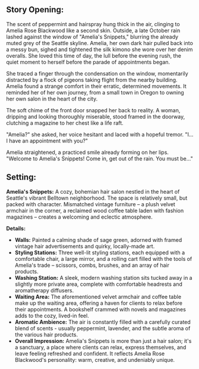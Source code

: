 ## Story Opening:

The scent of peppermint and hairspray hung thick in the air, clinging to Amelia Rose Blackwood like a second skin. Outside, a late October rain lashed against the window of "Amelia's Snippets," blurring the already muted grey of the Seattle skyline. Amelia, her own dark hair pulled back into a messy bun, sighed and tightened the silk kimono she wore over her denim overalls. She loved this time of day, the lull before the evening rush, the quiet moment to herself before the parade of appointments began.

She traced a finger through the condensation on the window, momentarily distracted by a flock of pigeons taking flight from the nearby building. Amelia found a strange comfort in their erratic, determined movements. It reminded her of her own journey, from a small town in Oregon to owning her own salon in the heart of the city.

The soft chime of the front door snapped her back to reality. A woman, dripping and looking thoroughly miserable, stood framed in the doorway, clutching a magazine to her chest like a life raft.

"Amelia?" she asked, her voice hesitant and laced with a hopeful tremor. "I... I have an appointment with you?"

Amelia straightened, a practiced smile already forming on her lips. "Welcome to Amelia's Snippets! Come in, get out of the rain. You must be..."

## Setting:

**Amelia's Snippets:** A cozy, bohemian hair salon nestled in the heart of Seattle's vibrant Belltown neighborhood. The space is relatively small, but packed with character. Mismatched vintage furniture – a plush velvet armchair in the corner, a reclaimed wood coffee table laden with fashion magazines – creates a welcoming and eclectic atmosphere.

**Details:**

*   **Walls:** Painted a calming shade of sage green, adorned with framed vintage hair advertisements and quirky, locally-made art.
*   **Styling Stations:** Three well-lit styling stations, each equipped with a comfortable chair, a large mirror, and a rolling cart filled with the tools of Amelia's trade – scissors, combs, brushes, and an array of hair products.
*   **Washing Station:** A sleek, modern washing station sits tucked away in a slightly more private area, complete with comfortable headrests and aromatherapy diffusers.
*   **Waiting Area:** The aforementioned velvet armchair and coffee table make up the waiting area, offering a haven for clients to relax before their appointments. A bookshelf crammed with novels and magazines adds to the cozy, lived-in feel.
*   **Aromatic Ambience:** The air is constantly filled with a carefully curated blend of scents - usually peppermint, lavender, and the subtle aroma of the various hair products.
*   **Overall Impression:** Amelia's Snippets is more than just a hair salon; it's a sanctuary, a place where clients can relax, express themselves, and leave feeling refreshed and confident. It reflects Amelia Rose Blackwood's personality: warm, creative, and undeniably unique.
